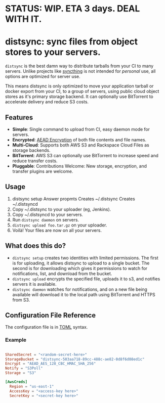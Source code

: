 # STATUS: WIP. ETA 3 days. DEAL WITH IT.

# distsync: sync files from object stores to your servers.

`distsync` is the best damn way to distribute tarballs from your CI to many servers. Unlike projects like [syncthing](https://github.com/syncthing/syncthing) is not intended for _personal_ use, all options are optimized for server use.

This means distsync is only optimized to move your application tarball or docker export from your CI, to a group of servers, using public cloud object stores as it's primary storage backend.  It can optionally use BitTorrent to accelerate delivery and reduce S3 costs.

## Features

* __Simple__: Single command to upload from CI, easy daemon mode for servers.
* __Encrypted__: [AEAD Encryption](https://github.com/codahale/etm) of both file contents and file names.
* __Multi-Cloud__: Supports both AWS S3 and Rackspace Cloud Files as storage backends.
* __BitTorrent__: AWS S3 can optionally use BitTorrent to increase speed and reduce transfer costs.
* __Pluggable__: Contributions Welcome: New storage, encryption, and transfer plugins are welcome.

## Usage

1. distsync setup
	Answer propmts
	Creates ~/.distsync
	Creates ~/.distsyncd
1. Copy ~/.distsync to your uploader (eg, Jenkins).
1. Copy ~/.distsyncd to your servers.
1. Run `distsync daemon` on servers.
1. `distsync upload foo.tar.gz` on your uploader.
1. Voilà! Your files are now on all your servers.


## What does this do?

* `distsync setup` creates two identities with limited permissions.  The first is for uploading, it allows distsync to upload to a single bucket.  The second is for downloading which gives it permissions to watch for notifications, list, and download from the bucket.
* `distsync upload` encrypts the specified file, uploads it to s3, and notifies servers it is available.
* `distsync daemon` watches for notifications, and on a new file being available will download it to the local path using BitTorrent and HTTPS from S3.


## Configuration File Reference

The configuration file is in [TOML](https://github.com/toml-lang/toml) syntax.

### Example

```toml

SharedSecret = "<random-secret-here>"
StorageBucket = "distsync-503aa718-89cc-488c-ae82-0d8f6d08ed1c"
Encrypt = "AEAD_AES_128_CBC_HMAC_SHA_256"
Notify = "S3Poll"
Storage = "S3"

[AwsCreds]
  Region = "us-east-1"
  AccessKey = "<access-key here>"
  SecretKey = "<secret-key here>"
```

